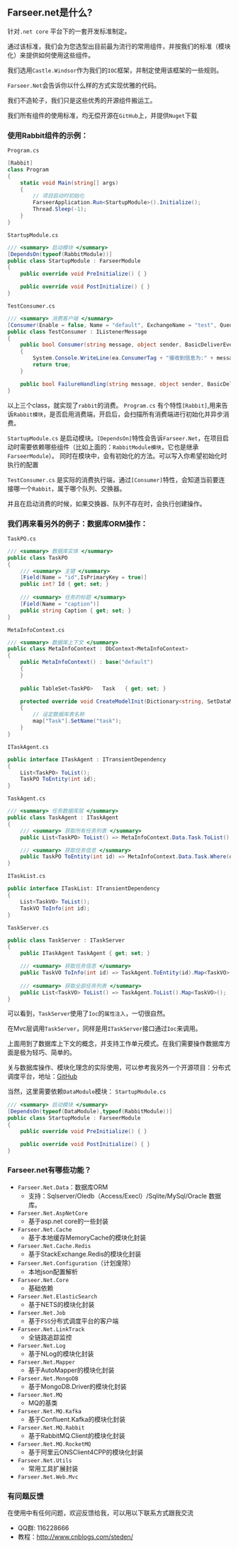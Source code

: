 ## Farseer.net是什么?
针对`.net core` 平台下的一套开发标准制定。 

通过该标准，我们会为您选型出目前最为流行的常用组件，并按我们的标准（模块化）来提供如何使用这些组件。

我们选用`Castle.Windsor`作为我们的`IOC`框架，并制定使用该框架的一些规则。

`Farseer.Net`会告诉你以什么样的方式实现优雅的代码。

我们不造轮子，我们只是这些优秀的开源组件搬运工。

我们所有组件的使用标准，均无偿开源在`GitHub`上，并提供`Nuget`下载
    
### 使用Rabbit组件的示例：
`Program.cs`
```c#
[Rabbit]
class Program
{
    static void Main(string[] args)
    {
        // 项目启动时初始化
        FarseerApplication.Run<StartupModule>().Initialize();
        Thread.Sleep(-1);
    }
}
```
`StartupModule.cs`
```c#
/// <summary> 启动模块 </summary>
[DependsOn(typeof(RabbitModule))]
public class StartupModule : FarseerModule
{
    public override void PreInitialize() { }

    public override void PostInitialize() { }
}
```
`TestConsumer.cs`
```c#
/// <summary> 消费客户端 </summary>
[Consumer(Enable = false, Name = "default", ExchangeName = "test", QueueName = "test", ExchangeType = eumExchangeType.fanout, DlxExchangeName = "DeadLetter")]
public class TestConsumer : IListenerMessage
{
    public bool Consumer(string message, object sender, BasicDeliverEventArgs ea)
    {
        System.Console.WriteLine(ea.ConsumerTag + "接收到信息为:" + message);
        return true;
    }

    public bool FailureHandling(string message, object sender, BasicDeliverEventArgs ea) => throw new NotImplementedException();
}
```
以上三个class，就实现了`rabbit`的消费。
`Program.cs` 有个特性`[Rabbit]`,用来告诉`Rabbit模块`，是否启用消费端，开启后，会扫描所有消费端进行初始化并异步消费。

`StartupModule.cs` 是启动模块。`[DependsOn]`特性会告诉`Farseer.Net`，在项目启动时需要依赖哪些组件（比如上面的：`RabbitModule模块`，它也是继承`FarseerModule`）。
同时在模块中，会有初始化的方法。可以写入你希望初始化时执行的配置

`TestConsumer.cs` 是实际的消费执行端，通过`[Consumer]`特性，会知道当前要连接哪一个`Rabbit`，属于哪个队列、交换器。

并且在启动消费的时候，如果交换器、队列不存在时，会执行创建操作。

### 我们再来看另外的例子：数据库ORM操作：
`TaskPO.cs`
```c#
/// <summary> 数据库实体 </summary>
public class TaskPO
{
    /// <summary> 主键 </summary>
    [Field(Name = "id",IsPrimaryKey = true)]
    public int? Id { get; set; }
    
    /// <summary> 任务的标题 </summary>
    [Field(Name = "caption")]
    public string Caption { get; set; }
}
```
`MetaInfoContext.cs`
```c#
/// <summary> 数据库上下文 </summary>
public class MetaInfoContext : DbContext<MetaInfoContext>
{
    public MetaInfoContext() : base("default")
    {
    }
    
    public TableSet<TaskPO>   Task   { get; set; }

    protected override void CreateModelInit(Dictionary<string, SetDataMap> map)
    {
        // 设定数据库表名称
        map["Task"].SetName("task");
    }
}
```
`ITaskAgent.cs`
```c#
public interface ITaskAgent : ITransientDependency
{
    List<TaskPO> ToList();
    TaskPO ToEntity(int id);
}
```
`TaskAgent.cs`
```c#
/// <summary> 任务数据库层 </summary>
public class TaskAgent : ITaskAgent
{
    /// <summary> 获取所有任务列表 </summary>
    public List<TaskPO> ToList() => MetaInfoContext.Data.Task.ToList();

    /// <summary> 获取任务信息 </summary>
    public TaskPO ToEntity(int id) => MetaInfoContext.Data.Task.Where(o => o.Id == id).ToEntity();
}
```
`ITaskList.cs`
```c#
public interface ITaskList: ITransientDependency
{
    List<TaskVO> ToList();
    TaskVO ToInfo(int id);
}
```
`TaskServer.cs`
```c#
public class TaskServer : ITaskServer
{
    public ITaskAgent TaskAgent { get; set; }

    /// <summary> 获取任务信息 </summary>
    public TaskVO ToInfo(int id) => TaskAgent.ToEntity(id).Map<TaskVO>();
    
    /// <summary> 获取全部任务列表 </summary>
    public List<TaskVO> ToList() => TaskAgent.ToList().Map<TaskVO>();
}
```
可以看到，`TaskServer`使用了`Ioc`的`属性注入`，一切很自然。

在Mvc层调用`TaskServer`，同样是用`ITaskServer`接口通过`Ioc`来调用。

上面用到了数据库上下文的概念，并支持工作单元模式。在我们需要操作数据库方面是极为轻巧、简单的。

关与数据库操作、模块化理念的实际使用，可以参考我另外一个开源项目：分布式调度平台，地址：[GitHub](https://github.com/FarseerNet/FarseerSchedulerService)

当然，这里需要依赖`DataModule`模块：
`StartupModule.cs`
```c#
/// <summary> 启动模块 </summary>
[DependsOn(typeof(DataModule),typeof(RabbitModule))]
public class StartupModule : FarseerModule
{
    public override void PreInitialize() { }

    public override void PostInitialize() { }
}
```

### Farseer.net有哪些功能？
* `Farseer.Net.Data`：数据库ORM
  *  支持：Sqlserver/Oledb（Access/Execl）/Sqlite/MySql/Oracle 数据库。 
* `Farseer.Net.AspNetCore`
  *  基于asp.net core的一些封装
* `Farseer.Net.Cache`
  *  基于本地缓存MemoryCache的模块化封装
* `Farseer.Net.Cache.Redis`
  *  基于StackExchange.Redis的模块化封装
* `Farseer.Net.Configuration`（计划废除）
  *  本地json配置解析
* `Farseer.Net.Core`
  *  基础依赖
* `Farseer.Net.ElasticSearch`
  *  基于NETS的模块化封装
* `Farseer.Net.Job`
  *  基于`FSS`分布式调度平台的客户端
* `Farseer.Net.LinkTrack`
  *  全链路追踪监控
* `Farseer.Net.Log`
  *  基于NLog的模块化封装
* `Farseer.Net.Mapper`
  *  基于AutoMapper的模块化封装
* `Farseer.Net.MongoDB`
  *  基于MongoDB.Driver的模块化封装
* `Farseer.Net.MQ`
  *  MQ的基类
* `Farseer.Net.MQ.Kafka`
  *  基于Confluent.Kafka的模块化封装
* `Farseer.Net.MQ.Rabbit`
  *  基于RabbitMQ.Client的模块化封装
* `Farseer.Net.MQ.RocketMQ`
  *  基于阿里云ONSClient4CPP的模块化封装
* `Farseer.Net.Utils`
  *  常用工具扩展封装
* `Farseer.Net.Web.Mvc`
### 有问题反馈
在使用中有任何问题，欢迎反馈给我，可以用以下联系方式跟我交流

* QQ群: 116228666
* 教程：http://www.cnblogs.com/steden/